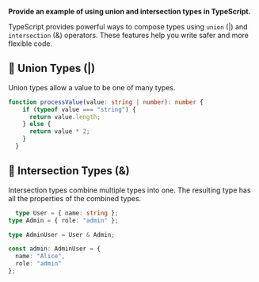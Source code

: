 **Provide an example of using union and intersection types in TypeScript.**

TypeScript provides powerful ways to compose types using `union` (|) and `intersection` (&) operators. These features help you write safer and more flexible code.
## 📌 Union Types (|)
Union types allow a value to be one of many types.

```ts
function processValue(value: string | number): number {
    if (typeof value === "string") {
      return value.length;
    } else {
      return value * 2;
    }
  }
  ```

  ## 🧩 Intersection Types (&)

  Intersection types combine multiple types into one. The resulting type has all the properties of the combined types.
```ts
  type User = { name: string };
type Admin = { role: "admin" };

type AdminUser = User & Admin;

const admin: AdminUser = {
  name: "Alice",
  role: "admin"
};
```
